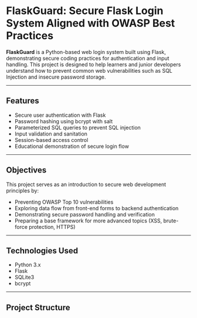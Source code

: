 # FlaskGuard: Secure Flask Login System Aligned with OWASP Best Practices

**FlaskGuard** is a Python-based web login system built using Flask, demonstrating secure coding practices for authentication and input handling. This project is designed to help learners and junior developers understand how to prevent common web vulnerabilities such as SQL Injection and insecure password storage.

---

## Features

- Secure user authentication with Flask
- Password hashing using bcrypt with salt
- Parameterized SQL queries to prevent SQL injection
- Input validation and sanitation
- Session-based access control
- Educational demonstration of secure login flow

---

## Objectives

This project serves as an introduction to secure web development principles by:

- Preventing OWASP Top 10 vulnerabilities
- Exploring data flow from front-end forms to backend authentication
- Demonstrating secure password handling and verification
- Preparing a base framework for more advanced topics (XSS, brute-force protection, HTTPS)

---

## Technologies Used

- Python 3.x
- Flask
- SQLite3
- bcrypt

---

## Project Structure

